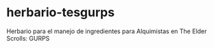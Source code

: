 # herbario-tesgurps
Herbario para el manejo de ingredientes para Alquimistas en The Elder Scrolls: GURPS
